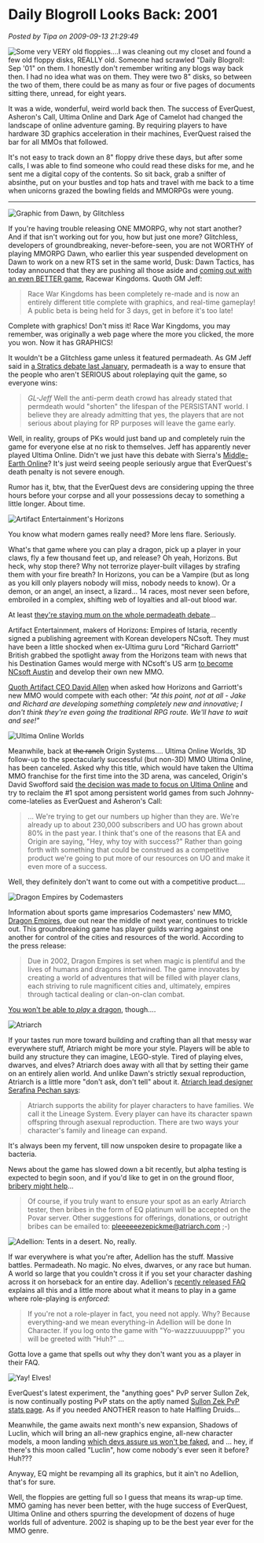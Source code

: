 # Daily Blogroll Looks Back: 2001

*Posted by Tipa on 2009-09-13 21:29:49*

![Some very VERY old floppies....](../uploads/2009/09/blogdisks.jpg "Some very VERY old floppies....")I was cleaning out my closet and found a few old floppy disks, REALLY old. Someone had scrawled "Daily Blogroll: Sep '01" on them. I honestly don't remember writing any blogs way back then. I had no idea what was on them. They were two 8" disks, so between the two of them, there could be as many as four or five pages of documents sitting there, unread, for eight years.

It was a wide, wonderful, weird world back then. The success of EverQuest, Asheron's Call, Ultima Online and Dark Age of Camelot had changed the landscape of online adventure gaming. By requiring players to have hardware 3D graphics acceleration in their machines, EverQuest raised the bar for all MMOs that followed.

It's not easy to track down an 8" floppy drive these days, but after some calls, I was able to find someone who could read these disks for me, and he sent me a digital copy of the contents. So sit back, grab a snifter of absinthe, put on your bustles and top hats and travel with me back to a time when unicorns grazed the bowling fields and MMORPGs were young.

---

![Graphic from Dawn, by Glitchless](../uploads/2009/09/dawn1.jpg "Graphic from Dawn, by Glitchless")

If you're having trouble releasing ONE MMORPG, why not start another? And if that isn't working out for you, how but just one more? Glitchless, developers of groundbreaking, never-before-seen, you are not WORTHY of playing MMORPG Dawn, who earlier this year suspended development on Dawn to work on a new RTS set in the same world, Dusk: Dawn Tactics, has today announced that they are pushing all those aside and [coming out with an even BETTER game](http://web.archive.org/web/20010923092156/http://glitchless.com/), Racewar Kingdoms. Quoth GM Jeff:


> Race War Kingdoms has been completely re-made and is now an entirely different title complete with graphics, and real-time gameplay! A public beta is being held for 3 days, get in before it's too late!



Complete with graphics! Don't miss it! Race War Kingdoms, you may remember, was originally a web page where the more you clicked, the more you won. Now it has GRAPHICS!

It wouldn't be a Glitchless game unless it featured permadeath. As GM Jeff said in [a Stratics debate last January](http://web.archive.org/web/20011102141956/http://www.stratics.com/content/devdebates/devdebates/012701.shtml), permadeath is a way to ensure that the people who aren't SERIOUS about roleplaying quit the game, so everyone wins:


> *GL-Jeff* Well the anti-perm death crowd has already stated that permdeath would "shorten" the lifespan of the PERSISTANT world. I believe they are already admitting that yes, the players that are not serious about playing for RP purposes will leave the game early. 



Well, in reality, groups of PKs would just band up and completely ruin the game for everyone else at no risk to themselves. Jeff has apparently never played Ultima Online. Didn't we just have this debate with Sierra's [Middle-Earth Online](http://web.archive.org/web/20011029172307/http://haven.theonering.net/gaming/middleearth.html)? It's just weird seeing people seriously argue that EverQuest's death penalty is not severe enough.

Rumor has it, btw, that the EverQuest devs are considering upping the three hours before your corpse and all your possessions decay to something a little longer. About time.

![Artifact Entertainment's Horizons](../uploads/2009/09/horizons.jpg "Artifact Entertainment's Horizons")

You know what modern games really need? More lens flare. Seriously.

What's that game where you can play a dragon, pick up a player in your claws, fly a few thousand feet up, and release? Oh yeah, Horizons. But heck, why stop there? Why not terrorize player-built villages by strafing them with your fire breath? In Horizons, you can be a Vampire (but as long as you kill only players nobody will miss, nobody needs to know). Or a demon, or an angel, an insect, a lizard... 14 races, most never seen before, embroiled in a complex, shifting web of loyalties and all-out blood war.

At least [they're staying mum on the whole permadeath debate](http://web.archive.org/web/20010815063123/http://www.artifact-entertainment.com/horizons/faq-general.shtml#d2)... 

Artifact Entertainment, makers of Horizons: Empires of Istaria, recently signed a publishing agreement with Korean developers NCsoft. They must have been a little shocked when ex-Ultima guru Lord "Richard Garriott" British grabbed the spotlight away from the Horizons team with news that his Destination Games would merge with NCsoft's US arm [to become NCsoft Austin](http://www.mobygames.com/developer/sheet/view/developerId,483/) and develop their own new MMO.

[Quoth Artifact CEO David Allen](http://web.archive.org/web/20010808161601/www.horizonsfansite.com/DA.shtml) when asked how Horizons and Garriott's new MMO would compete with each other: *"At this point, not at all - Jake and Richard are developing something completely new and innovative; I don't think they're even going the traditional RPG route. We'll have to wait and see!"*

![Ultima Online Worlds](../uploads/2009/09/uoworlds.jpg "Ultima Online Worlds")

Meanwhile, back at ~~the ranch~~ Origin Systems.... Ultima Online Worlds, 3D follow-up to the spectacularly successful (but non-3D) MMO Ultima Online, has been canceled. Asked why this title, which would have taken the Ultima MMO franchise for the first time into the 3D arena, was canceled, Origin's David Swofford said [the decision was made to focus on Ultima Online](http://pc.ign.com/articles/092/092636p1.html) and try to reclaim the #1 spot among persistent world games from such Johnny-come-latelies as EverQuest and Asheron's Call:


> ... We're trying to get our numbers up higher than they are. We're already up to about 230,000 subscribers and UO has grown about 80% in the past year. I think that's one of the reasons that EA and Origin are saying, "Hey, why toy with success?" Rather than going forth with something that could be construed as a competitive product we're going to put more of our resources on UO and make it even more of a success. 



Well, they definitely don't want to come out with a competitive product....

![Dragon Empires by Codemasters](../uploads/2009/09/dragonempires.jpg "Dragon Empires by Codemasters")

Information about sports game impresarios Codemasters' new MMO, [Dragon Empires](http://web.archive.org/web/20011116215637/http://www.codemasters.com/dragonempires/), due out near the middle of next year, continues to trickle out. This groundbreaking game has player guilds warring against one another for control of the cities and resources of the world. According to the press release:


> Due in 2002, Dragon Empires is set when magic is plentiful and the lives of humans and dragons intertwined. The game innovates by creating a world of adventures that will be filled with player clans, each striving to rule magnificent cities and, ultimately, empires through tactical dealing or clan-on-clan combat.



[You won't be able to *play* a dragon](http://web.archive.org/web/20011116220809/http://www.codemasters.com/dragonempires/faqs_web.htm), though....

![Atriarch](../uploads/2009/09/atriarch.jpg "Atriarch")

If your tastes run more toward building and crafting than all that messy war everywhere stuff, Atriarch might be more your style. Players will be able to build any structure they can imagine, LEGO-style. Tired of playing elves, dwarves, and elves? Atriarch does away with all that by setting their game on an entirely alien world. And unlike Dawn's strictly sexual reproduction, Atriarch is a little more "don't ask, don't tell" about it. [Atriarch lead designer Serafina Pechan says](http://web.archive.org/web/20010123211300/www.zdnet.com/gamespot/stories/features/0,12059,2657266-3,00.html):


> Atriarch supports the ability for player characters to have families. We call it the Lineage System. Every player can have its character spawn offspring through asexual reproduction. There are two ways your character's family and lineage can expand.



It's always been my fervent, till now unspoken desire to propagate like a bacteria.

News about the game has slowed down a bit recently, but alpha testing is expected to begin soon, and if you'd like to get in on the ground floor, [bribery might help](http://web.archive.org/web/20001214091200/atriarch.com/features-faq/FAQ/faq.html)...


> Of course, if you truly want to ensure your spot as an early Atriarch tester, then bribes in the form of EQ platinum will be accepted on the Povar server. Other suggestions for offerings, donations, or outright bribes can be emailed to: pleeeeeezepickme@atriarch.com ;-)



![Adellion: Tents in a desert. No, really.](../uploads/2009/09/adellion.jpg "Adellion: Tents in a desert. No, really.")

If war everywhere is what you're after, Adellion has the stuff. Massive battles. Permadeath. No magic. No elves, dwarves, or any race but human. A world so large that you couldn't cross it if you set your character dashing across it on horseback for an entire day. Adellion's [recently released FAQ](http://web.archive.org/web/20010502123813/www.adellionworld.co.uk/faq.htm) explains all this and a little more about what it means to play in a game where role-playing is *enforced*:


> If you're not a role-player in fact, you need not apply. Why? Because everything-and we mean everything-in Adellion will be done In Character. If you log onto the game with "Yo-wazzzuuuuppp?" you will be greeted with "Huh?" … 



Gotta love a game that spells out why they don't want you as a player in their FAQ.

![Yay! Elves!](../uploads/2009/09/felwithe.jpg "Yay! Elves!")

EverQuest's latest experiment, the "anything goes" PvP server Sullon Zek, is now continually posting PvP stats on the aptly named [Sullon Zek PvP stats page](http://web.archive.org/web/20010726112027/everquest.station.sony.com/stats/sz_summary.jsp). As if you needed ANOTHER reason to hate Halfling Druids...

Meanwhile, the game awaits next month's new expansion, Shadows of Luclin, which will bring an all-new graphics engine, all-new character models, a moon landing [which devs assure us won't be faked](http://www.apfn.org/apfn/moon.htm), and ... hey, if there's this moon called "Luclin", how come nobody's ever seen it before? Huh???

Anyway, EQ might be revamping all its graphics, but it ain't no Adellion, that's for sure.

Well, the floppies are getting full so I guess that means its wrap-up time. MMO gaming has never been better, with the huge success of EverQuest, Ultima Online and others spurring the development of dozens of huge worlds full of adventure. 2002 is shaping up to be the best year ever for the MMO genre.

